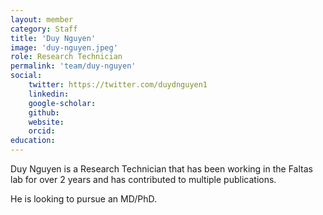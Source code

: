 ```yaml
---
layout: member
category: Staff
title: 'Duy Nguyen'
image: 'duy-nguyen.jpeg'
role: Research Technician
permalink: 'team/duy-nguyen'
social:
    twitter: https://twitter.com/duydnguyen1
    linkedin: 
    google-scholar: 
    github:
    website:
    orcid:
education:
---
```


Duy Nguyen is a Research Technician that has been working in the Faltas lab for over 2 years and has contributed to multiple publications.

He is looking to pursue an MD/PhD.
